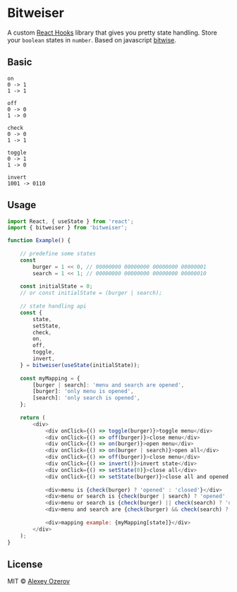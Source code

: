 # Bitweiser

A custom [React Hooks](https://reactjs.org/docs/hooks-overview.html) library that gives you pretty state handling.
Store your `boolean` states in `number`. Based on javascript [bitwise](https://developer.mozilla.org/en-US/docs/Web/JavaScript/Reference/Operators/Bitwise_Operators).

## Basic
```
on
0 -> 1
1 -> 1

off
0 -> 0
1 -> 0

check
0 -> 0
1 -> 1

toggle
0 -> 1
1 -> 0

invert
1001 -> 0110
```

## Usage

```js
import React, { useState } from 'react';
import { bitweiser } from 'bitweiser';

function Example() {
    
    // predefine some states
    const
        burger = 1 << 0, // 00000000 00000000 00000000 00000001
        search = 1 << 1; // 00000000 00000000 00000000 00000010
        
    const initialState = 0;
    // or const initialState = (burger | search);
    
    // state handling api
    const {
        state,
        setState,
        check,
        on,
        off,
        toggle,
        invert,
    } = bitweiser(useState(initialState));
    
    const myMapping = {
        [burger | search]: 'menu and search are opened',
        [burger]: 'only menu is opened',
        [search]: 'only search is opened',
    };
    
    return (
        <div>
            <div onClick={() => toggle(burger)}>toggle menu</div>
            <div onClick={() => off(burger)}>close menu</div>
            <div onClick={() => on(burger)}>open menu</div>
            <div onClick={() => on(burger | search)}>open all</div>
            <div onClick={() => off(burger)}>close menu</div>
            <div onClick={() => invert()}>invert state</div>
            <div onClick={() => setState(0)}>close all</div>
            <div onClick={() => setState(burger)}>close all and opened menu is the next state</div>
            
            <div>menu is {check(burger) ? 'opened' : 'closed'}</div>
            <div>menu or search is {check(burger | search) ? 'opened' : 'closed'}</div>
            <div>menu or search is {check(burger) || check(search) ? 'opened' : 'closed'}</div>
            <div>menu and search are {check(burger) && check(search) ? 'opened' : 'closed'}</div>
            
            <div>mapping example: {myMapping[state]}</div>
        </div>
    );
}
```

## License

MIT © [Alexey Ozerov](https://github.com/13luck)
